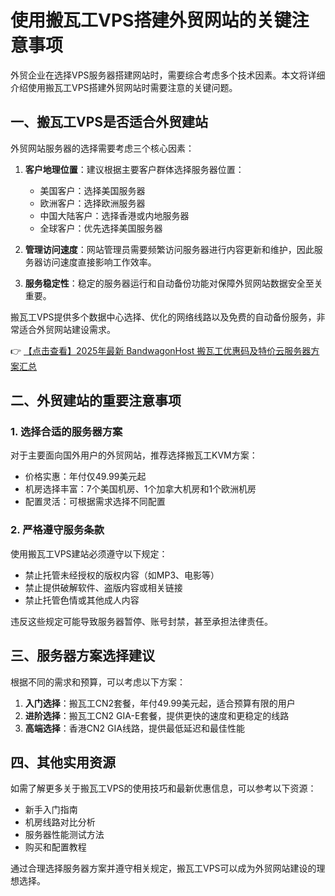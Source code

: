 # 使用搬瓦工VPS搭建外贸网站的关键注意事项

外贸企业在选择VPS服务器搭建网站时，需要综合考虑多个技术因素。本文将详细介绍使用搬瓦工VPS搭建外贸网站时需要注意的关键问题。

## 一、搬瓦工VPS是否适合外贸建站

外贸网站服务器的选择需要考虑三个核心因素：

1. **客户地理位置**：建议根据主要客户群体选择服务器位置：
   - 美国客户：选择美国服务器
   - 欧洲客户：选择欧洲服务器
   - 中国大陆客户：选择香港或内地服务器
   - 全球客户：优先选择美国服务器

2. **管理访问速度**：网站管理员需要频繁访问服务器进行内容更新和维护，因此服务器访问速度直接影响工作效率。

3. **服务稳定性**：稳定的服务器运行和自动备份功能对保障外贸网站数据安全至关重要。

搬瓦工VPS提供多个数据中心选择、优化的网络线路以及免费的自动备份服务，非常适合外贸网站建设需求。

👉 [【点击查看】2025年最新 BandwagonHost 搬瓦工优惠码及特价云服务器方案汇总](https://bit.ly/banwagon)

## 二、外贸建站的重要注意事项

### 1. 选择合适的服务器方案

对于主要面向国外用户的外贸网站，推荐选择搬瓦工KVM方案：

- 价格实惠：年付仅49.99美元起
- 机房选择丰富：7个美国机房、1个加拿大机房和1个欧洲机房
- 配置灵活：可根据需求选择不同配置

### 2. 严格遵守服务条款

使用搬瓦工VPS建站必须遵守以下规定：

- 禁止托管未经授权的版权内容（如MP3、电影等）
- 禁止提供破解软件、盗版内容或相关链接
- 禁止托管色情或其他成人内容

违反这些规定可能导致服务器暂停、账号封禁，甚至承担法律责任。

## 三、服务器方案选择建议

根据不同的需求和预算，可以考虑以下方案：

1. **入门选择**：搬瓦工CN2套餐，年付49.99美元起，适合预算有限的用户
2. **进阶选择**：搬瓦工CN2 GIA-E套餐，提供更快的速度和更稳定的线路
3. **高端选择**：香港CN2 GIA线路，提供最低延迟和最佳性能

## 四、其他实用资源

如需了解更多关于搬瓦工VPS的使用技巧和最新优惠信息，可以参考以下资源：

- 新手入门指南
- 机房线路对比分析
- 服务器性能测试方法
- 购买和配置教程

通过合理选择服务器方案并遵守相关规定，搬瓦工VPS可以成为外贸网站建设的理想选择。